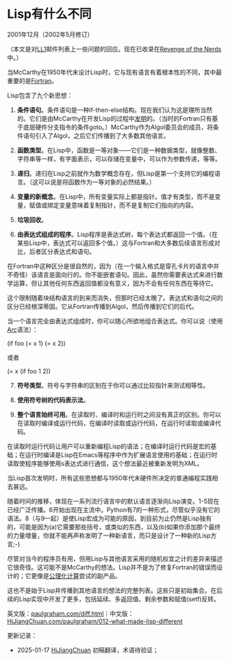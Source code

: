 



# Lisp有什么不同

2001年12月（2002年5月修订）

（本文是对[LL1](http://ll1.mit.edu)邮件列表上一些问题的回应。现在已收录在[Revenge of the Nerds](https://hijiangchuan.com/paulgraham/017-Revenge-of-the-Nerds)中。）

当McCarthy在1950年代末设计Lisp时，它与现有语言有着根本性的不同，其中最重要的是[Fortran](https://hijiangchuan.com/paulgraham/EXTRA019-Fortran-I)。

Lisp包含了九个新思想：

1. **条件语句**。条件语句是一种if-then-else结构。现在我们认为这是理所当然的。它们是由McCarthy在开发Lisp的过程中[发明](http://www-formal.stanford.edu/jmc/history/lisp/node2.html)的。（当时的Fortran只有基于底层硬件分支指令的条件goto。）McCarthy作为Algol委员会的成员，将条件语句引入了Algol，之后它们传播到了大多数其他语言。

2. **函数类型**。在Lisp中，函数是一等对象——它们是一种数据类型，就像整数、字符串等一样，有字面表示，可以存储在变量中，可以作为参数传递，等等。

3. **递归**。递归在Lisp之前就作为数学概念存在，但Lisp是第一个支持它的编程语言。（这可以说是将函数作为一等对象的必然结果。）

4. **变量的新概念**。在Lisp中，所有变量实际上都是指针。值才有类型，而不是变量，赋值或绑定变量意味着复制指针，而不是复制它们指向的内容。

5. **垃圾回收**。

6. **由表达式组成的程序**。Lisp程序是表达式树，每个表达式都返回一个值。（在某些Lisp中，表达式可以返回多个值。）这与Fortran和大多数后续语言形成对比，后者区分表达式和语句。

在Fortran中这种区分是很自然的，因为（在一个输入格式是穿孔卡片的语言中并不奇怪）该语言是面向行的。你不能嵌套语句。因此，虽然你需要表达式来进行数学运算，但让其他任何东西返回值都没有意义，因为不会有任何东西在等待它。

这个限制随着块结构语言的到来而消失，但那时已经太晚了。表达式和语句之间的区分已经根深蒂固。它从Fortran传播到Algol，然后传播到它们的后代。

当一个语言完全由表达式组成时，你可以随心所欲地组合表达式。你可以说（使用[Arc](https://hijiangchuan.com/paulgraham/EXTRA009-Arc)语法）：

(if foo (= x 1) (= x 2))

或者

(= x (if foo 1 2))

7. **符号类型**。符号与字符串的区别在于你可以通过比较指针来测试相等性。

8. **使用符号树的代码表示法**。

9. **整个语言始终可用**。在读取时、编译时和运行时之间没有真正的区别。你可以在读取时编译或运行代码，在编译时读取或运行代码，在运行时读取或编译代码。

在读取时运行代码让用户可以重新编程Lisp的语法；在编译时运行代码是宏的基础；在运行时编译是Lisp在Emacs等程序中作为扩展语言使用的基础；在运行时读取使程序能够使用s表达式进行通信，这个想法最近被重新发明为XML。

当Lisp首次发明时，所有这些思想都与1950年代末硬件所决定的普通编程实践相去甚远。

随着时间的推移，体现在一系列流行语言中的默认语言逐渐向Lisp演变。1-5现在已经广泛传播。6开始出现在主流中。Python有7的一种形式，尽管似乎没有它的语法。8（与9一起）是使Lisp宏成为可能的原因，到目前为止仍然是Lisp独有的，可能是因为(a)它需要那些括号，或类似的东西，以及(b)如果你添加那个最终的力量增量，你就不能再声称发明了一种新语言，而只是设计了一种新的Lisp方言;-)

尽管对当今的程序员有用，但用Lisp与其他语言采用的随机权宜之计的差异来描述它很奇怪。这可能不是McCarthy的想法。Lisp并不是为了修复Fortran的错误而设计的；它更像是[公理化计算](https://hijiangchuan.com/paulgraham/010-The-Roots-of-Lisp)尝试的副产品。

这也不是始于Lisp并传播到其他语言的想法的完整列表。这些只是初始集合。在后续的Lisp实现中开发了更多，包括延续、多返回值、剩余参数和赋值(setf)反转。

英文版：[paulgraham.com/diff.html](https://paulgraham.com/diff.html)｜中文版：[HiJiangChuan.com/paulgraham/012-what-made-lisp-different](https://hijiangchuan.com/paulgraham/012-what-made-lisp-different)

更新记录：
- 2025-01-17 [HiJiangChuan](https://hijiangchuan.com) 初稿翻译，术语待验证；
